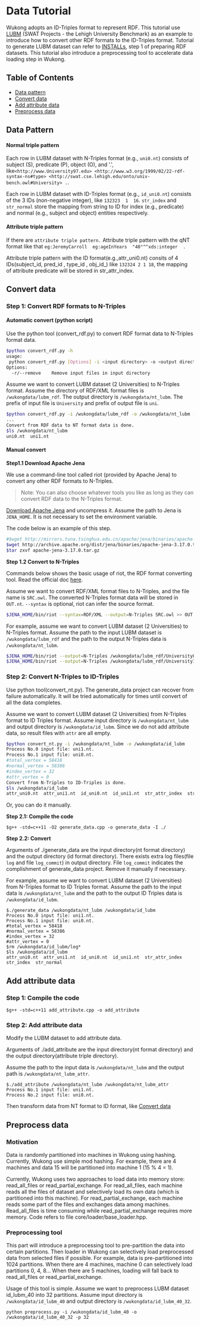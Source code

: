# Data Tutorial

Wukong adopts an ID-Triples format to represent RDF. This tutorial use [LUBM](http://swat.cse.lehigh.edu/projects/lubm) (SWAT Projects - the Lehigh University Benchmark) as an example to introduce how to convert other RDF formats to the ID-Triples format. Tutorial to generate LUBM dataset can refer to [INSTALLs](../docs/INSTALL.md), step 1 of preparing RDF datasets.
This tutorial also introduce a preprocessing tool to accelerate data loading step in Wukong.

## Table of Contents
* [Data pattern](#pattern)
* [Convert data](#convert)
* [Add attribute data](#attribute)
* [Preprocess data](#preprocess)

<a name="pattern"></a>

## Data Pattern

#### Normal triple pattern
Each row in LUBM dataset with N-Triples format (e.g., `uni0.nt`) consists of subject (S), predicate (P), object (O), and '.', like`<http://www.University97.edu> <http://www.w3.org/1999/02/22-rdf-syntax-ns#type> <http://swat.cse.lehigh.edu/onto/univ-bench.owl#University> .`.

Each row in LUBM dataset with ID-Triples format (e.g., `id_uni0.nt`) consists of the 3 IDs (non-negative integer), like `132323  1  16`. `str_index` and `str_normal` store the mapping from string to ID for index (e.g., predicate) and normal (e.g., subject and object) entities respectively.

#### Attribute triple pattern
If there are `attribute triple pattern.`
Attribute triple pattern  with the qNT  format like that `eg:JeremyCarroll  eg:ageInYears  "40"^^xds:integer  .  `

Attribute triple pattern with the ID format(e.g.,attr_uni0.nt) consits of 4 IDs(subject_id, pred_id , type_id , obj_id_) like `132324 2 1 18`, the mapping of attribute predicate will be stored in str_attr_index.

<a name="convert"></a>

## Convert data

### Step 1: Convert RDF formats to N-Triples

#### Automatic convert (python script)

Use the python tool (convert_rdf.py) to convert RDF format data to N-Triples format data.

```bash
$python convert_rdf.py -h
usage:
 python convert_rdf.py [Options] -i <input directory> -o <output directory> -s <data size> -p <input prefix> -w <output prefix>
Options:
  -r/--remove    Remove input files in input directory
```

Assume we want to convert LUBM dataset (2 Universities) to N-Triples format. Assume the directory of RDF/XML format files is `/wukongdata/lubm_rdf`. The output directory is `/wukongdata/nt_lubm`. The prefix of input file is `University` and prefix of output file is `uni`.

```bash
$python convert_rdf.py -i /wukongdata/lubm_rdf -o /wukongdata/nt_lubm -p University -w uni -s 2
...
Convert from RDF data to NT format data is done.
$ls /wukongdata/nt_lubm
uni0.nt  uni1.nt
```



#### Manual convert 

**Step1.1 Download Apache Jena**

We use a command-line tool called riot (provided by Apache Jena) to convert any other RDF formats to N-Triples.

> Note: You can also choose whatever tools you like as long as they can convert RDF data to the N-Triples format.

[Download Apache Jena](https://jena.apache.org/download/index.cgi) and uncompress it. Assume the path to Jena is `JENA_HOME`. It is not necessary to set the environment variable.

The code below is an example of this step.

```bash
#$wget http://mirrors.tuna.tsinghua.edu.cn/apache/jena/binaries/apache-jena-4.0.0.tar.gz
$wget http://archive.apache.org/dist/jena/binaries/apache-jena-3.17.0.tar.gz
$tar zxvf apache-jena-3.17.0.tar.gz
```

**Step 1.2 Convert to N-Triples**

Commands below shows the basic usage of riot, the RDF format converting tool. Read the official doc [here](http://jena.apache.org/documentation/io/#command-line-tools).

Assume we want to convert RDF/XML format files to N-Triples, and the file name is `SRC.owl`. The converted N-Triples format data will be stored in `OUT.nt`. `--syntax` is optional, riot can infer the source format.

```bash
$JENA_HOME/bin/riot --syntax=RDF/XML --output=N-Triples SRC.owl >> OUT.nt
```

For example, assume we want to convert LUBM dataset (2 Universities) to N-Triples format. Assume the path to the input LUBM dataset is `/wukongdata/lubm_rdf` and the path to the output N-Triples data is `/wukongdata/nt_lubm`.


```bash
$JENA_HOME/bin/riot --output=N-Triples /wukongdata/lubm_rdf/University0_*.owl >> /wukongdata/nt_lubm/uni0.nt
$JENA_HOME/bin/riot --output=N-Triples /wukongdata/lubm_rdf/University1_*.owl >> /wukongdata/nt_lubm/uni1.nt
```

### Step 2: Convert N-Triples to ID-Triples

Use python tool(convert_nt.py). The generate_data project can recover from failure automatically.
It will be tried automatically for times until convert of all the data completes.

Assume we want to convert LUBM dataset (2 Universities) from N-Triples format to ID Triples format.
Assume input directory is `/wukongdata/nt_lubm` and output directory is `/wukongdata/id_lubm`.
Since we do not add attribute data, so result files with `attr` are all empty.

```bash
$python convert_nt.py -i /wukongdata/nt_lubm -o /wukongdata/id_lubm
Process No.0 input file: uni1.nt.
Process No.1 input file: uni0.nt.
#total_vertex = 58418
#normal_vertex = 58386
#index_vertex = 32
#attr_vertex = 0
Convert from N-Triples to ID-Triples is done.
$ls /wukongdata/id_lubm
attr_uni0.nt  attr_uni1.nt  id_uni0.nt  id_uni1.nt  str_attr_index  str_index  str_normal
```

Or, you can do it manually.

**Step 2.1: Compile the code**

```
$g++ -std=c++11 -O2 generate_data.cpp -o generate_data -I ./
```

**Step 2.2: Convert**

Arguments of ./generate_data are the input directory(nt format directory) and the output directory (id format directory). There exists extra log files(file `log` and file `log_commit`) in output directory. File `log_commit` indicates the complishment of generate_data project. Remove it manually if necessary.

For example, assume we want to convert LUBM dataset (2 Universities) from N-Triples format to ID Triples format. Assume the path to the input data is `/wukongdata/nt_lubm` and the path to the output ID Triples data is `/wukongdata/id_lubm`.

```
$./generate_data /wukongdata/nt_lubm /wukongdata/id_lubm
Process No.0 input file: uni1.nt.
Process No.1 input file: uni0.nt.
#total_vertex = 58418
#normal_vertex = 58386
#index_vertex = 32
#attr_vertex = 0
$rm /wukongdata/id_lubm/log*
$ls /wukongdata/id_lubm
attr_uni0.nt  attr_uni1.nt  id_uni0.nt  id_uni1.nt  str_attr_index  str_index  str_normal
```
<a name="attribute"></a>

## Add attribute data

### Step 1: Compile the code

```
$g++ -std=c++11 add_attribute.cpp -o add_attribute
```

### Step 2: Add attribute data
Modify the LUBM dataset to add attribute data.

Arguments of ./add_attribute are the input directory(nt format directory) and the output directory(attribute triple directory).

Assume the path to the input data is `/wukongdata/nt_lubm` and the output path is `/wukongdata/nt_lubm_attr`.

```
$./add_attribute /wukongdata/nt_lubm /wukongdata/nt_lubm_attr
Process No.1 input file: uni1.nt.
Process No.2 input file: uni0.nt.
```
Then transform data from NT format to ID format, like [Convert data](#convert)

<a name="preprocess"></a>

## Preprocess data

### Motivation
Data is randomly partitioned into machines in Wukong using hashing. Currently, Wukong use simple mod hashing.
For example, there are 4 machines and data 15 will be partitioned into machine 1 (15 % 4 = 1).


Currently, Wukong uses two approaches to load data into memory store: read_all_files or read_partial_exchange.
For read_all_files, each machine reads all the files of dataset and selectively load its own data 
(which is partitioned into this machine).
For read_partial_exchange, each machine reads some part of the files and exchanges data among machines.
Read_all_files is time consuming while read_partial_exchange requires more memory.
Code refers to file core/loader/base_loader.hpp.

### Preprocessing tool
This part will introduce a preprocessing tool to pre-partition the data into certain partitions.
Then loader in Wukong can selectively load preprocessed data from selected files if possible.
For example, data is pre-partitioned into 1024 partitions. When there are 4 machines, 
machine 0 can selectively load partitions 0, 4, 8... When there are 5 machines, 
loading will fall back to read_all_files or read_partial_exchange.

Usage of this tool is simple. Assume we want to preprocess LUBM dataset id_lubm_40 into 32 partitions. 
Assume input directory is `/wukongdata/id_lubm_40` and output directory is `/wukongdata/id_lubm_40_32`.

```
python preprocess.py -i /wukongdata/id_lubm_40 -o /wukongdata/id_lubm_40_32 -p 32
```

